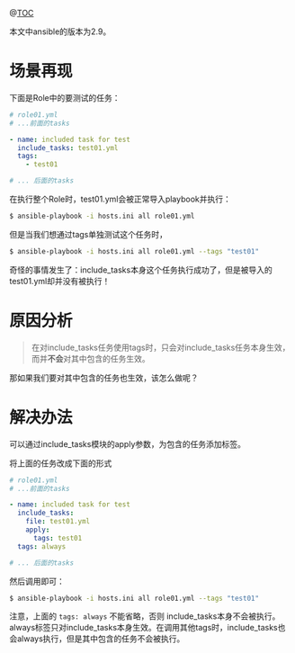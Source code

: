 ﻿@[TOC](ansible模块之include_tasks：为什么加了tags后导入的任务没有执行？)

本文中ansible的版本为2.9。

# 场景再现
下面是Role中的要测试的任务：

```yaml
# role01.yml
# ...前面的tasks

- name: included task for test
  include_tasks: test01.yml
  tags: 
    - test01

# ... 后面的tasks
```

在执行整个Role时，test01.yml会被正常导入playbook并执行：

```bash
$ ansible-playbook -i hosts.ini all role01.yml
```

但是当我们想通过tags单独测试这个任务时，
```bash
$ ansible-playbook -i hosts.ini all role01.yml --tags "test01"
```

奇怪的事情发生了：include_tasks本身这个任务执行成功了，但是被导入的test01.yml却并没有被执行！

# 原因分析
>在对include_tasks任务使用tags时，只会对include_tasks任务本身生效，而并**不会**对其中包含的任务生效。

那如果我们要对其中包含的任务也生效，该怎么做呢？

# 解决办法
可以通过include_tasks模块的apply参数，为包含的任务添加标签。

将上面的任务改成下面的形式

```yaml
# role01.yml
# ...前面的tasks

- name: included task for test
  include_tasks: 
    file: test01.yml
    apply:
      tags: test01
  tags: always

# ... 后面的tasks
```

然后调用即可：

```bash
$ ansible-playbook -i hosts.ini all role01.yml --tags "test01"
```

注意，上面的 `tags: always` 不能省略，否则 include_tasks本身不会被执行。always标签只对include_tasks本身生效。在调用其他tags时，include_tasks也会always执行，但是其中包含的任务不会被执行。
